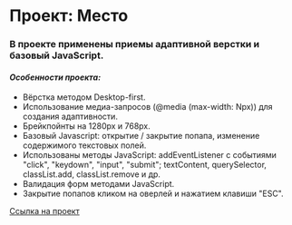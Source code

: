 # Проект: Место

### В проекте применены приемы адаптивной верстки и базовый JavaScript.
#### *Особенности проекта:*
* Вёрстка методом Desktop-first.
* Использование медиа-запросов (@media (max-width: Npx)) для создания адаптивности.
* Брейкпойнты на 1280px и 768px.
* Базовый Javascript: открытие / закрытие попапа, изменение содержимого текстовых полей.
* Использованы методы JavaScript: addEventListener с событиями "click", "keydown", "input", "submit"; textContent, querySelector, classList.add, classList.remove и др.
* Валидация форм методами JavaScript.
* Закрытие попапов кликом на оверлей и нажатием клавиши "ESC".

[Cсылка на проект](https://mesto.nomoreparties.co/v1/cohort-68/ "Mesto")
